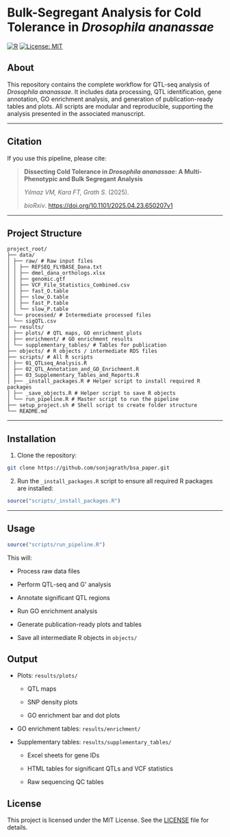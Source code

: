 # Bulk-Segregant Analysis for Cold Tolerance in _Drosophila ananassae_

[![R](https://img.shields.io/badge/R-%3E%3D4.1-blue.svg)](https://www.r-project.org/) 
[![License: MIT](https://img.shields.io/badge/License-MIT-yellow.svg)](https://opensource.org/licenses/MIT)

## About

This repository contains the complete workflow for QTL-seq analysis of *Drosophila ananassae*. It includes data processing, QTL identification, gene annotation, GO enrichment analysis, and generation of publication-ready tables and plots. All scripts are modular and reproducible, supporting the analysis presented in the associated manuscript.

---

## Citation

If you use this pipeline, please cite:

> **Dissecting Cold Tolerance in *Drosophila ananassae*: A Multi-Phenotypic and Bulk Segregant Analysis**
> 
> *Yılmaz VM, Kara FT, Grath S*. (2025). 
> 
> *bioRxiv*. https://doi.org/10.1101/2025.04.23.650207v1

---

## Project Structure
```
project_root/
├── data/
│ ├── raw/ # Raw input files
│ │ ├── REFSEQ_FLYBASE_Dana.txt
│ │ ├── dmel_dana_orthologs.xlsx
│ │ ├── genomic.gtf
│ │ ├── VCF_File_Statistics_Combined.csv
│ │ ├── fast_O.table
│ │ ├── slow_O.table
│ │ ├── fast_P.table
│ │ └── slow_P.table
│ └── processed/ # Intermediate processed files
│ └── sigQTL.csv
├── results/
│ ├── plots/ # QTL maps, GO enrichment plots
│ ├── enrichment/ # GO enrichment results
│ └── supplementary_tables/ # Tables for publication
├── objects/ # R objects / intermediate RDS files
├── scripts/ # All R scripts
│ ├── 01_QTLseq_Analysis.R
│ ├── 02_QTL_Annotation_and_GO_Enrichment.R
│ ├── 03_Supplementary_Tables_and_Reports.R
│ ├── _install_packages.R # Helper script to install required R packages
│ ├── _save_objects.R # Helper script to save R objects
│ └── run_pipeline.R # Master script to run the pipeline
├── setup_project.sh # Shell script to create folder structure
└── README.md
```

---

## Installation

1. Clone the repository:
   
```bash
git clone https://github.com/sonjagrath/bsa_paper.git
```
2. Run the `_install_packages.R` script to ensure all required R packages are installed:

```r
source("scripts/_install_packages.R")
```
   
---

## Usage

```r
source("scripts/run_pipeline.R")
```

This will:

- Process raw data files

- Perform QTL-seq and G' analysis

- Annotate significant QTL regions

- Run GO enrichment analysis

- Generate publication-ready plots and tables

- Save all intermediate R objects in `objects/`

## Output

- Plots: `results/plots/`

  - QTL maps

  - SNP density plots

  - GO enrichment bar and dot plots

- GO enrichment tables: `results/enrichment/`

- Supplementary tables: `results/supplementary_tables/`

  - Excel sheets for gene IDs

  - HTML tables for significant QTLs and VCF statistics

  - Raw sequencing QC tables



## License

This project is licensed under the MIT License. See the [LICENSE](LICENSE) file for details.

